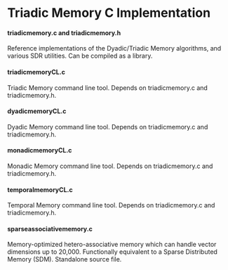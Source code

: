 # Triadic Memory C Implementation


#### triadicmemory.c and triadicmemory.h

Reference implementations of the Dyadic/Triadic Memory algorithms, and various SDR utilities.
Can be compiled as a library.

#### triadicmemoryCL.c

Triadic Memory command line tool. Depends on triadicmemory.c and triadicmemory.h.

#### dyadicmemoryCL.c

Dyadic Memory command line tool. Depends on triadicmemory.c and triadicmemory.h.

#### monadicmemoryCL.c

Monadic Memory command line tool. Depends on triadicmemory.c and triadicmemory.h.

#### temporalmemoryCL.c

Temporal Memory command line tool. Depends on triadicmemory.c and triadicmemory.h.

#### sparseassociativememory.c

Memory-optimized hetero-associative memory which can handle vector dimensions up to 20,000.
Functionally equivalent to a Sparse Distributed Memory (SDM).
Standalone source file.
